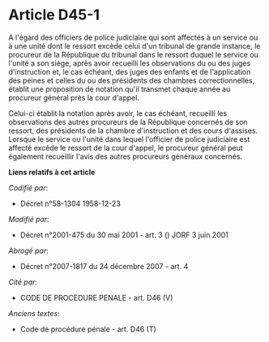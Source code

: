 # Article D45-1

A l'égard des officiers de police judiciaire qui sont affectés à un service ou à une unité dont le ressort excède celui d'un
tribunal de grande instance, le procureur de la République du tribunal dans le ressort duquel le service ou l'unité a son
siège, après avoir recueilli les observations du ou des juges d'instruction et, le cas échéant, des juges des enfants et de
l'application des peines et celles du ou des présidents des chambres correctionnelles, établit une proposition de notation
qu'il transmet chaque année au procureur général près la cour d'appel.

Celui-ci établit la notation après avoir, le cas échéant, recueilli les observations des autres procureurs de la République
concernés de son ressort, des présidents de la chambre d'instruction et des cours d'assises. Lorsque le service ou l'unité
dans lequel l'officier de police judiciaire est affecté excède le ressort de la cour d'appel, le procureur général peut
également recueillir l'avis des autres procureurs généraux concernés.

**Liens relatifs à cet article**

_Codifié par_:

  - Décret n°58-1304 1958-12-23

_Modifié par_:

  - Décret n°2001-475 du 30 mai 2001 - art. 3 () JORF 3 juin 2001

_Abrogé par_:

  - Décret n°2007-1817 du 24 décembre 2007 - art. 4

_Cité par_:

  - CODE DE PROCEDURE PENALE - art. D46 (V)

_Anciens textes_:

  - Code de procédure pénale - art. D46 (T)
